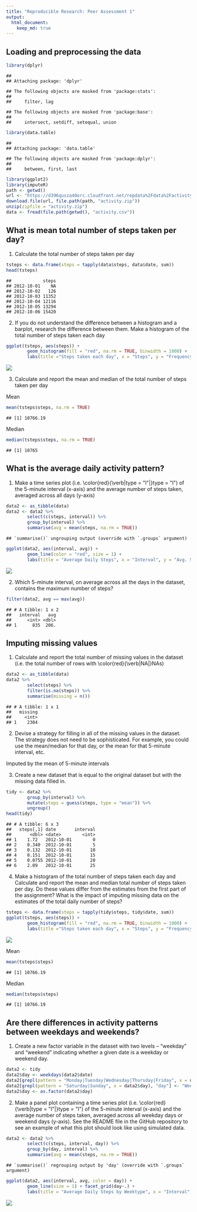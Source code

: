 ```yaml
---
title: "Reproducible Research: Peer Assessment 1"
output: 
  html_document:
    keep_md: true
---
```



## Loading and preprocessing the data

```r
library(dplyr)
```

```
## 
## Attaching package: 'dplyr'
```

```
## The following objects are masked from 'package:stats':
## 
##     filter, lag
```

```
## The following objects are masked from 'package:base':
## 
##     intersect, setdiff, setequal, union
```

```r
library(data.table)
```

```
## 
## Attaching package: 'data.table'
```

```
## The following objects are masked from 'package:dplyr':
## 
##     between, first, last
```

```r
library(ggplot2)
library(imputeR)
path <- getwd()
url <- "https://d396qusza40orc.cloudfront.net/repdata%2Fdata%2Factivity.zip"
download.file(url, file.path(path, "activity.zip"))
unzip(zipfile = "activity.zip")
data <- fread(file.path(getwd(), "activity.csv"))
```



## What is mean total number of steps taken per day?

1. Calculate the total number of steps taken per day


```r
tsteps <- data.frame(steps = tapply(data$steps, data$date, sum))
head(tsteps)
```

```
##            steps
## 2012-10-01    NA
## 2012-10-02   126
## 2012-10-03 11352
## 2012-10-04 12116
## 2012-10-05 13294
## 2012-10-06 15420
```

2. If you do not understand the difference between a histogram and a barplot, research the difference between them. Make a histogram of the total number of steps taken each day


```r
ggplot(tsteps, aes(steps)) +
        geom_histogram(fill = "red", na.rm = TRUE, binwidth = 1000) +
        labs(title ="Steps taken each day", x = "Steps", y = "Frequency")
```

![](PA1_template_files/figure-html/unnamed-chunk-3-1.png)<!-- -->

3. Calculate and report the mean and median of the total number of steps taken per day

Mean

```r
mean(tsteps$steps, na.rm = TRUE)
```

```
## [1] 10766.19
```
Median

```r
median(tsteps$steps, na.rm = TRUE)
```

```
## [1] 10765
```


## What is the average daily activity pattern?

1. Make a time series plot (i.e. \color{red}{\verb|type = "l"|}type = "l") of the 5-minute interval (x-axis) and the average number of steps taken, averaged across all days (y-axis)


```r
data2 <- as_tibble(data)
data2 <- data2 %>%
        select(c(steps, interval)) %>%
        group_by(interval) %>%
        summarise(avg = mean(steps, na.rm = TRUE))
```

```
## `summarise()` ungrouping output (override with `.groups` argument)
```

```r
ggplot(data2, aes(interval, avg)) +
        geom_line(color = "red", size = 1) +
        labs(title = "Average Daily Steps", x = "Interval", y = "Avg. Steps per day")
```

![](PA1_template_files/figure-html/unnamed-chunk-6-1.png)<!-- -->

2. Which 5-minute interval, on average across all the days in the dataset, contains the maximum number of steps?


```r
filter(data2, avg == max(avg))
```

```
## # A tibble: 1 x 2
##   interval   avg
##      <int> <dbl>
## 1      835  206.
```


## Imputing missing values

1. Calculate and report the total number of missing values in the dataset (i.e. the total number of rows with \color{red}{\verb|NA|}NAs)


```r
data2 <- as_tibble(data)
data2 %>% 
        select(steps) %>% 
        filter(is.na(steps)) %>% 
        summarise(missing = n())
```

```
## # A tibble: 1 x 1
##   missing
##     <int>
## 1    2304
```

2. Devise a strategy for filling in all of the missing values in the dataset. The strategy does not need to be sophisticated. For example, you could use the mean/median for that day, or the mean for that 5-minute interval, etc.

Imputed by the mean of 5-minute intervals

3. Create a new dataset that is equal to the original dataset but with the missing data filled in.


```r
tidy <- data2 %>% 
        group_by(interval) %>% 
        mutate(steps = guess(steps, type = "mean")) %>% 
        ungroup()
head(tidy)
```

```
## # A tibble: 6 x 3
##   steps[,1] date       interval
##       <dbl> <date>        <int>
## 1    1.72   2012-10-01        0
## 2    0.340  2012-10-01        5
## 3    0.132  2012-10-01       10
## 4    0.151  2012-10-01       15
## 5    0.0755 2012-10-01       20
## 6    2.09   2012-10-01       25
```

4. Make a histogram of the total number of steps taken each day and Calculate and report the mean and median total number of steps taken per day. Do these values differ from the estimates from the first part of the assignment? What is the impact of imputing missing data on the estimates of the total daily number of steps?


```r
tsteps <- data.frame(steps = tapply(tidy$steps, tidy$date, sum))
ggplot(tsteps, aes(steps)) +
        geom_histogram(fill = "red", na.rm = TRUE, binwidth = 1000) +
        labs(title ="Steps taken each day", x = "Steps", y = "Frequency")
```

![](PA1_template_files/figure-html/unnamed-chunk-10-1.png)<!-- -->

Mean

```r
mean(tsteps$steps)
```

```
## [1] 10766.19
```
Median

```r
median(tsteps$steps)
```

```
## [1] 10766.19
```


## Are there differences in activity patterns between weekdays and weekends?

1. Create a new factor variable in the dataset with two levels – “weekday” and “weekend” indicating whether a given date is a weekday or weekend day.


```r
data2 <- tidy
data2$day <- weekdays(data2$date)
data2[grepl(pattern = "Monday|Tuesday|Wednesday|Thursday|Friday", x = data2$day), "day"] <- "Weekday"
data2[grepl(pattern = "Saturday|Sunday", x = data2$day), "day"] <- "Weekend"
data2$day <- as.factor(data2$day)
```

2. Make a panel plot containing a time series plot (i.e. \color{red}{\verb|type = "l"|}type = "l") of the 5-minute interval (x-axis) and the average number of steps taken, averaged across all weekday days or weekend days (y-axis). See the README file in the GitHub repository to see an example of what this plot should look like using simulated data.


```r
data2 <- data2 %>%
        select(c(steps, interval, day)) %>%
        group_by(day, interval) %>%
        summarise(avg = mean(steps, na.rm = TRUE))
```

```
## `summarise()` regrouping output by 'day' (override with `.groups` argument)
```

```r
ggplot(data2, aes(interval, avg, color = day)) +
        geom_line(size = 1) + facet_grid(day~.) +
        labs(title = "Average Daily Steps by Weektype", x = "Interval", y = "Avg. Steps per day")
```

![](PA1_template_files/figure-html/unnamed-chunk-14-1.png)<!-- -->
